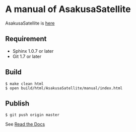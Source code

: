 A manual of AsakusaSatellite
===================
AsakusaSatellite is [here](https://www.codefirst.org/AsakusaSatellite/)

Requirement
----------------
 * Sphinx 1.0.7 or later
 * Git 1.7 or later

Build
----------------

    $ make clean html
    $ open build/html/AsakusaSatellite/manual/index.html

Publish
----------------

    $ git push origin master

See [Read the Docs](https://asakusasatellite.readthedocs.org/en/latest/index.html)

